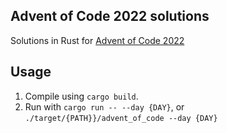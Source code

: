 ## Advent of Code 2022 solutions
Solutions in Rust for [Advent of Code 2022](https://adventofcode.com/2022)

## Usage
1. Compile using `cargo build`.
2. Run with `cargo run -- --day {DAY}`, or `./target/{PATH}}/advent_of_code --day {DAY}`